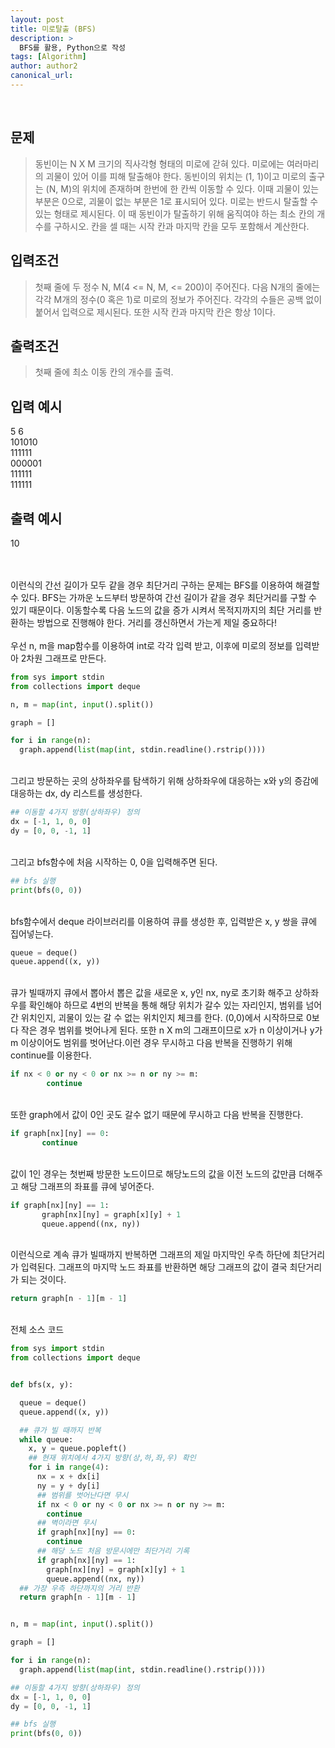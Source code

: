 ```yaml
---
layout: post
title: 미로탈출 (BFS)
description: >
  BFS를 활용, Python으로 작성
tags: [Algorithm]
author: author2
canonical_url: 
---
```

<br>

## 문제
> 동빈이는 N X M 크기의 직사각형 형태의 미로에 갇혀 있다. 미로에는 여러마리의 괴물이 있어 이를 피해 탈출해야 한다. 동빈이의 위치는 (1, 1)이고 미로의 출구는 (N, M)의 위치에 존재하며 한번에 한 칸씩 이동할 수 있다. 이때 괴물이 있는 부분은 0으로, 괴물이 없는 부분은 1로 표시되어 있다. 미로는 반드시 탈출할 수 있는 형태로 제시된다. 이 때 동빈이가 탈출하기 위해 움직여야 하는 최소 칸의 개수를 구하시오. 칸을 셀 때는 시작 칸과 마지막 칸을 모두 포함해서 계산한다.


## 입력조건
> 첫째 줄에 두 정수 N, M(4 <= N, M, <= 200)이 주어진다. 다음 N개의 줄에는 각각 M개의 정수(0 혹은 1)로 미로의 정보가 주어진다.
각각의 수들은 공백 없이 붙어서 입력으로 제시된다. 또한 시작 칸과 마지막 칸은 항상 1이다.

## 출력조건
> 첫째 줄에 최소 이동 칸의 개수를 출력.

## 입력 예시
>
5 6<br>
101010<br>
111111<br>
000001<br>
111111<br>
111111


## 출력 예시
>
10

<br><br>
이런식의 간선 길이가 모두 같을 경우 최단거리 구하는 문제는 BFS를 이용하여 해결할 수 있다. BFS는 가까운 노드부터 방문하여 간선 길이가 같을 경우 최단거리를 구할 수 있기 때문이다. 이동할수록 다음 노드의 값을 증가 시켜서 목적지까지의 최단 거리를 반환하는 방법으로 진행해야 한다. 거리를 갱신하면서 가는게 제일 중요하다!<br><br>
우선 n, m을 map함수를 이용하여 int로 각각 입력 받고, 이후에 미로의 정보를 입력받아 2차원 그래프로 만든다.

~~~python
from sys import stdin
from collections import deque

n, m = map(int, input().split())

graph = []

for i in range(n):
  graph.append(list(map(int, stdin.readline().rstrip())))
~~~

<br>그리고 방문하는 곳의 상하좌우를 탐색하기 위해 상하좌우에 대응하는 x와 y의 증감에 대응하는 dx, dy 리스트를 생성한다.

~~~python
## 이동할 4가지 방향(상하좌우) 정의
dx = [-1, 1, 0, 0]
dy = [0, 0, -1, 1]
~~~

<br>그리고 bfs함수에 처음 시작하는 0, 0을 입력해주면 된다.

~~~python
## bfs 실행
print(bfs(0, 0))
~~~

<br>bfs함수에서 deque 라이브러리를 이용하여 큐를 생성한 후, 입력받은 x, y 쌍을 큐에 집어넣는다.

~~~python
queue = deque()
queue.append((x, y))
~~~

<br>큐가 빌때까지 큐에서 뽑아서 뽑은 값을 새로운 x, y인 nx, ny로 초기화 해주고 상하좌우를 확인해야 하므로 4번의 반복을 통해 해당 위치가 갈수 있는 자리인지, 범위를 넘어간 위치인지, 괴물이 있는 갈 수 없는 위치인지 체크를 한다. (0,0)에서 시작하므로 0보다 작은 경우 범위를 벗어나게 된다. 또한 n X m의 그래프이므로 x가 n 이상이거나 y가 m 이상이어도 범위를 벗어난다.이런 경우 무시하고 다음 반복을 진행하기 위해 continue를 이용한다.

~~~python
if nx < 0 or ny < 0 or nx >= n or ny >= m:
        continue
~~~

<br>또한 graph에서 값이 0인 곳도 갈수 없기 때문에 무시하고 다음 반복을 진행한다.

~~~python
if graph[nx][ny] == 0:
       continue
~~~

<br>값이 1인 경우는 첫번째 방문한 노드이므로 해당노드의 값을 이전 노드의 값만큼 더해주고 해당 그래프의 좌표를 큐에 넣어준다.

~~~python
if graph[nx][ny] == 1:
       graph[nx][ny] = graph[x][y] + 1
       queue.append((nx, ny))
~~~

<br>이런식으로 계속 큐가 빌때까지 반복하면 그래프의 제일 마지막인 우측 하단에 최단거리가 입력된다. 그래프의 마지막 노드 좌표를 반환하면 해당 그래프의 값이 결국 최단거리가 되는 것이다.

~~~python
return graph[n - 1][m - 1]
~~~

<br>전체 소스 코드

~~~python
from sys import stdin
from collections import deque


def bfs(x, y):

  queue = deque()
  queue.append((x, y))

  ## 큐가 빌 때까지 반복
  while queue:
    x, y = queue.popleft()
    ## 현재 위치에서 4가지 방향(상,하,좌,우) 확인
    for i in range(4):
      nx = x + dx[i]
      ny = y + dy[i]
      ## 범위를 벗어난다면 무시
      if nx < 0 or ny < 0 or nx >= n or ny >= m:
        continue
      ## 벽이라면 무시
      if graph[nx][ny] == 0:
        continue
      ## 해당 노드 처음 방문시에만 최단거리 기록
      if graph[nx][ny] == 1:
        graph[nx][ny] = graph[x][y] + 1
        queue.append((nx, ny))
  ## 가장 우측 하단까지의 거리 반환
  return graph[n - 1][m - 1]


n, m = map(int, input().split())

graph = []

for i in range(n):
  graph.append(list(map(int, stdin.readline().rstrip())))

## 이동할 4가지 방향(상하좌우) 정의
dx = [-1, 1, 0, 0]
dy = [0, 0, -1, 1]

## bfs 실행
print(bfs(0, 0))
~~~
